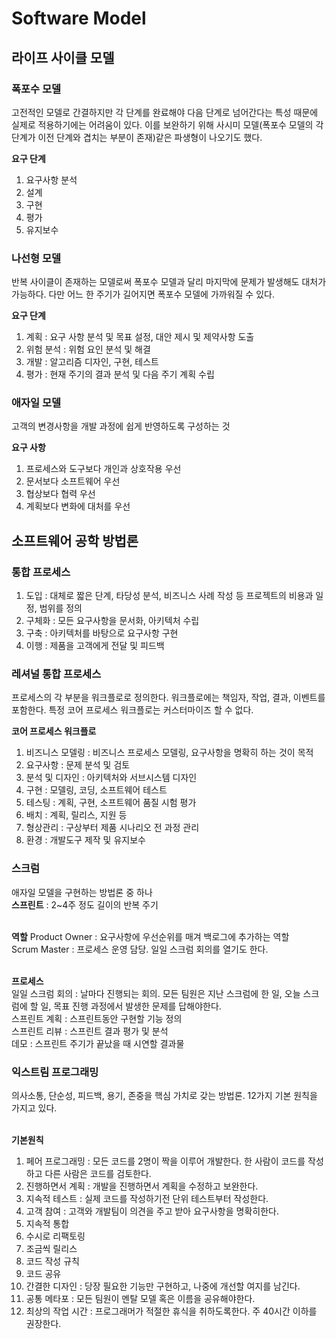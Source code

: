 # Software Model

## 라이프 사이클 모델

### 폭포수 모델
고전적인 모델로 간결하지만 각 단계를 완료해야 다음 단계로 넘어간다는 특성 때문에 실제로 적용하기에는 어려움이 있다. 이를 보완하기 위해 사시미 모델(폭포수 모델의 각 단계가 이전 단계와 겹치는 부분이 존재)같은 파생형이 나오기도 했다.

**요구 단계**   
1. 요구사항 분석
2. 설계
3. 구현
4. 평가
5. 유지보수

### 나선형 모델
반복 사이클이 존재하는 모델로써 폭포수 모델과 달리 마지막에 문제가 발생해도 대처가 가능하다. 다만 어느 한 주기가 길어지면 폭포수 모델에 가까워질 수 있다.

**요구 단계**   
1. 계획 : 요구 사항 분석 및 목표 설정, 대안 제시 및 제약사항 도출
2. 위험 분석 : 위험 요인 분석 및 해결
3. 개발 : 알고리즘 디자인, 구현, 테스트
4. 평가 : 현재 주기의 결과 분석 및 다음 주기 계획 수립

### 애자일 모델
고객의 변경사항을 개발 과정에 쉽게 반영하도록 구성하는 것   

**요구 사항**   
1. 프로세스와 도구보다 개인과 상호작용 우선
2. 문서보다 소프트웨어 우선
3. 협상보다 협력 우선
4. 계획보다 변화에 대처를 우선

## 소프트웨어 공학 방법론
### 통합 프로세스
1. 도입 : 대체로 짧은 단계, 타당성 분석, 비즈니스 사례 작성 등 프로젝트의 비용과 일정, 범위를 정의
2. 구체화 : 모든 요구사항을 문서화, 아키텍처 수립
3. 구축 : 아키텍처를 바탕으로 요구사항 구현
4. 이행 : 제품을 고객에게 전달 및 피드백

### 레셔널 통합 프로세스
프로세스의 각 부분을 워크플로로 정의한다. 워크플로에는 책임자, 작업, 결과, 이벤트를 포함한다. 특정 코어 프로세스 워크플로는 커스터마이즈 할 수 없다.   

**코어 프로세스 워크플로**
1. 비즈니스 모델링 : 비즈니스 프로세스 모델링, 요구사항을 명확히 하는 것이 목적
2. 요구사항 : 문제 분석 및 검토
3. 분석 및 디자인 : 아키텍처와 서브시스템 디자인
4. 구현 : 모델링, 코딩, 소프트웨어 테스트
5. 테스팅 : 계획, 구현, 소프트웨어 품질 시험 평가
6. 배치 : 계획, 릴리스, 지원 등
7. 형상관리 : 구상부터 제품 시나리오 전 과정 관리
8. 환경 : 개발도구 제작 및 유지보수

### 스크럼
애자일 모델을 구현하는 방법론 중 하나   
**스프린트** : 2~4주 정도 길이의 반복 주기   
<br/>

**역할**
Product Owner : 요구사항에 우선순위를 매겨 백로그에 추가하는 역할   
Scrum Master : 프로세스 운영 담당. 일일 스크럼 회의를 열기도 한다.   
<br/>

**프로세스**   
일일 스크럼 회의 : 날마다 진행되는 회의. 모든 팀원은 지난 스크럼에 한 일, 오늘 스크럼에 할 일, 목표 진행 과정에서 발생한 문제를 답해야한다.   
스프린트 계획 : 스프린트동안 구현할 기능 정의   
스프린트 리뷰 : 스프린트 결과 평가 및 분석   
데모 : 스프린트 주기가 끝났을 때 시연할 결과물

### 익스트림 프로그래밍
의사소통, 단순성, 피드백, 용기, 존중을 핵심 가치로 갖는 방법론. 12가지 기본 원칙을 가지고 있다.   
<br/>

**기본원칙**
1. 페어 프로그래밍 : 모든 코드를 2명이 짝을 이루어 개발한다. 한 사람이 코드를 작성하고 다른 사람은 코드를 검토한다.
2. 진행하면서 계획 : 개발을 진행하면서 계획을 수정하고 보완한다.
3. 지속적 테스트 : 실제 코드를 작성하기전 단위 테스트부터 작성한다.
4. 고객 참여 : 고객와 개발팀이 의견을 주고 받아 요구사항을 명확히한다.
5. 지속적 통합
6. 수시로 리팩토링 
7. 조금씩 릴리스
8. 코드 작성 규칙
9. 코드 공유
10. 간결한 디자인 : 당장 필요한 기능만 구현하고, 나중에 개선할 여지를 남긴다.
11. 공통 메타포 : 모든 팀원이 멘탈 모델 혹은 이름을 공유해야한다.
12. 최상의 작업 시간 : 프로그래머가 적절한 휴식을 취하도록한다. 주 40시간 이하를 권장한다.